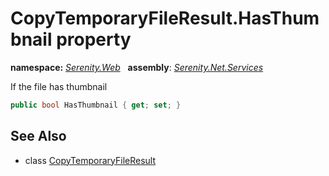 # CopyTemporaryFileResult.HasThumbnail property
**namespace:** *[Serenity.Web](../../README.md#serenity.web-namespace)*   **assembly**: *[Serenity.Net.Services](../../README.md)*

If the file has thumbnail

```csharp
public bool HasThumbnail { get; set; }
```

## See Also

* class [CopyTemporaryFileResult](../CopyTemporaryFileResult.md)